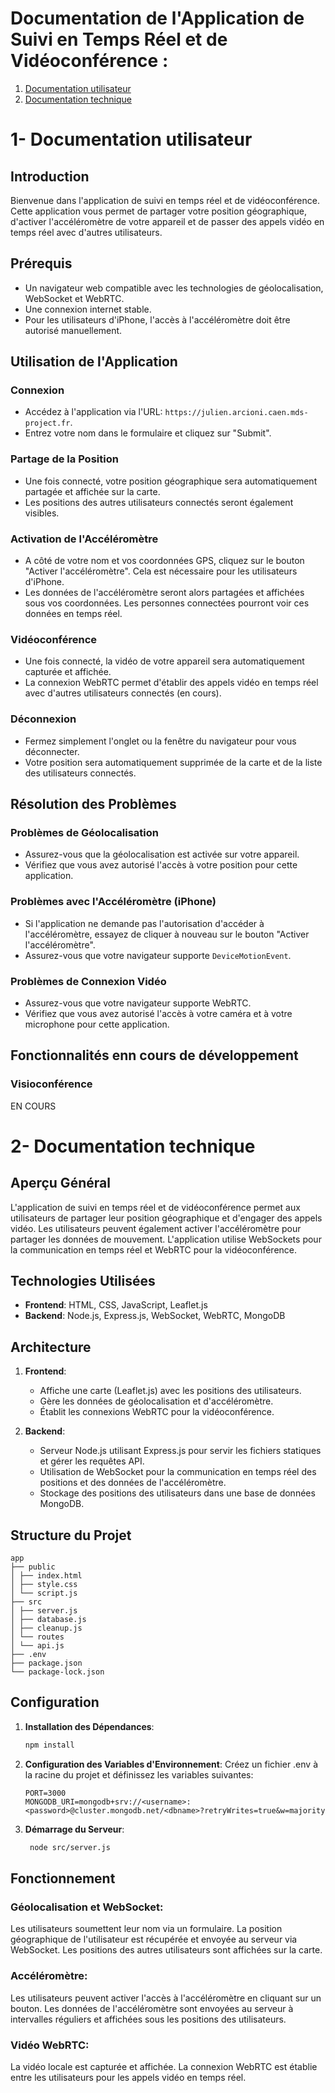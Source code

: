 # Documentation de l'Application de Suivi en Temps Réel et de Vidéoconférence :
1. [Documentation utilisateur](#1--documentation-utilisateur)
2. [Documentation technique](#2--documentation-technique)


# 1- Documentation utilisateur

## Introduction

Bienvenue dans l'application de suivi en temps réel et de vidéoconférence. Cette application vous permet de partager votre position géographique, d'activer l'accéléromètre de votre appareil et de passer des appels vidéo en temps réel avec d'autres utilisateurs.

## Prérequis

- Un navigateur web compatible avec les technologies de géolocalisation, WebSocket et WebRTC.
- Une connexion internet stable.
- Pour les utilisateurs d'iPhone, l'accès à l'accéléromètre doit être autorisé manuellement.

## Utilisation de l'Application

### Connexion

- Accédez à l'application via l'URL: `https://julien.arcioni.caen.mds-project.fr`.
- Entrez votre nom dans le formulaire et cliquez sur "Submit".

### Partage de la Position

- Une fois connecté, votre position géographique sera automatiquement partagée et affichée sur la carte.
- Les positions des autres utilisateurs connectés seront également visibles.

### Activation de l'Accéléromètre

- A côté de votre nom et vos coordonnées GPS, cliquez sur le bouton "Activer l'accéléromètre". Cela est nécessaire pour les utilisateurs d'iPhone.
- Les données de l'accéléromètre seront alors partagées et affichées sous vos coordonnées. Les personnes connectées pourront voir ces données en temps réel.

### Vidéoconférence

- Une fois connecté, la vidéo de votre appareil sera automatiquement capturée et affichée.
- La connexion WebRTC permet d'établir des appels vidéo en temps réel avec d'autres utilisateurs connectés (en cours).

### Déconnexion

- Fermez simplement l'onglet ou la fenêtre du navigateur pour vous déconnecter.
- Votre position sera automatiquement supprimée de la carte et de la liste des utilisateurs connectés.

## Résolution des Problèmes

### Problèmes de Géolocalisation

- Assurez-vous que la géolocalisation est activée sur votre appareil.
- Vérifiez que vous avez autorisé l'accès à votre position pour cette application.

### Problèmes avec l'Accéléromètre (iPhone)

- Si l'application ne demande pas l'autorisation d'accéder à l'accéléromètre, essayez de cliquer à nouveau sur le bouton "Activer l'accéléromètre".
- Assurez-vous que votre navigateur supporte `DeviceMotionEvent`.

### Problèmes de Connexion Vidéo

- Assurez-vous que votre navigateur supporte WebRTC.
- Vérifiez que vous avez autorisé l'accès à votre caméra et à votre microphone pour cette application.

## Fonctionnalités enn cours de développement

### Visioconférence
EN COURS


# 2- Documentation technique

## Aperçu Général

L'application de suivi en temps réel et de vidéoconférence permet aux utilisateurs de partager leur position géographique et d'engager des appels vidéo. Les utilisateurs peuvent également activer l'accéléromètre pour partager les données de mouvement. L'application utilise WebSockets pour la communication en temps réel et WebRTC pour la vidéoconférence.

## Technologies Utilisées

- **Frontend**: HTML, CSS, JavaScript, Leaflet.js
- **Backend**: Node.js, Express.js, WebSocket, WebRTC, MongoDB

## Architecture

1. **Frontend**:
    - Affiche une carte (Leaflet.js) avec les positions des utilisateurs.
    - Gère les données de géolocalisation et d'accéléromètre.
    - Établit les connexions WebRTC pour la vidéoconférence.

2. **Backend**:
    - Serveur Node.js utilisant Express.js pour servir les fichiers statiques et gérer les requêtes API.
    - Utilisation de WebSocket pour la communication en temps réel des positions et des données de l'accéléromètre.
    - Stockage des positions des utilisateurs dans une base de données MongoDB.

## Structure du Projet

```
app
├── public
│ ├── index.html
│ ├── style.css
│ └── script.js
├── src
│ ├── server.js
│ ├── database.js
│ ├── cleanup.js
│ └── routes
│ └── api.js
├── .env
├── package.json
└── package-lock.json
```

## Configuration

1. **Installation des Dépendances**:
   ```bash
   npm install
    ```

2. **Configuration des Variables d'Environnement**:
 Créez un fichier .env à la racine du projet et définissez les variables suivantes:
    ```
   PORT=3000
   MONGODB_URI=mongodb+srv://<username>:<password>@cluster.mongodb.net/<dbname>?retryWrites=true&w=majority
   ```

3. **Démarrage du Serveur**:
   ```bash
    node src/server.js
    ```

## Fonctionnement

### Géolocalisation et WebSocket:
Les utilisateurs soumettent leur nom via un formulaire.
La position géographique de l'utilisateur est récupérée et envoyée au serveur via WebSocket.
Les positions des autres utilisateurs sont affichées sur la carte.

### Accéléromètre:
Les utilisateurs peuvent activer l'accès à l'accéléromètre en cliquant sur un bouton.
Les données de l'accéléromètre sont envoyées au serveur à intervalles réguliers et affichées sous les positions des utilisateurs.

### Vidéo WebRTC:
La vidéo locale est capturée et affichée.
La connexion WebRTC est établie entre les utilisateurs pour les appels vidéo en temps réel.